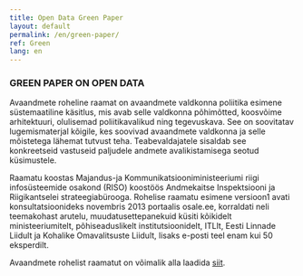 ```yaml
---
title: Open Data Green Paper
layout: default
permalink: /en/green-paper/
ref: Green
lang: en
---
```

### GREEN PAPER ON OPEN DATA
Avaandmete roheline raamat on avaandmete valdkonna poliitika esimene süstemaatiline käsitlus, mis avab selle valdkonna põhimõtted, koosvõime arhitektuuri, olulisemad poliitikavalikud ning tegevuskava. See on soovitatav lugemismaterjal kõigile, kes soovivad avaandmete valdkonna ja selle mõistetega lähemat tutvust teha. Teabevaldajatele sisaldab see konkreetseid vastuseid paljudele andmete avalikistamisega seotud küsimustele.

Raamatu koostas Majandus-ja Kommunikatsiooniministeeriumi riigi infosüsteemide osakond (RISO) koostöös Andmekaitse Inspektsiooni ja Riigikantselei strateegiabürooga. Rohelise raamatu esimene versioon1 avati konsultatsioonideks novembris 2013 portaalis osale.ee, korraldati neli teemakohast arutelu, muudatusettepanekuid küsiti kõikidelt ministeeriumitelt, põhiseaduslikelt institutsioonidelt, ITLlt, Eesti Linnade Liidult ja Kohalike Omavalitsuste Liidult, lisaks e-posti teel enam kui 50 eksperdilt.

Avaandmete rohelist raamatut on võimalik alla laadida [siit](https://www.mkm.ee/sites/default/files/avaliku-teabe-masinloetava-avalikustamise-roheline-raamat-20141125_0.odt).
